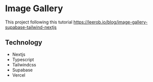 # Image Gallery

This project following this tutorial https://leerob.io/blog/image-gallery-supabase-tailwind-nextjs

## Technology 
- Nextjs 
- Typescript
- Tailwindcss
- Supabase
- Vercel


